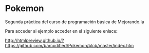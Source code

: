 Pokemon
=======

Segunda práctica del curso de programación básica de Mejorando.la

Para acceder al ejemplo acceder en el siguiente enlace:

http://htmlpreview.github.io/?https://github.com/barcodified/Pokemon/blob/master/index.htm
